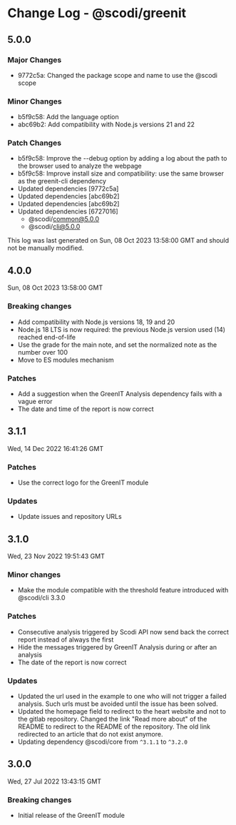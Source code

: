 # Change Log - @scodi/greenit

## 5.0.0

### Major Changes

- 9772c5a: Changed the package scope and name to use the @scodi scope

### Minor Changes

- b5f9c58: Add the language option
- abc69b2: Add compatibility with Node.js versions 21 and 22

### Patch Changes

- b5f9c58: Improve the --debug option by adding a log about the path to the browser used to analyze the webpage
- b5f9c58: Improve install size and compatibility: use the same browser as the greenit-cli dependency
- Updated dependencies [9772c5a]
- Updated dependencies [abc69b2]
- Updated dependencies [abc69b2]
- Updated dependencies [6727016]
  - @scodi/common@5.0.0
  - @scodi/cli@5.0.0

This log was last generated on Sun, 08 Oct 2023 13:58:00 GMT and should not be manually modified.

## 4.0.0

Sun, 08 Oct 2023 13:58:00 GMT

### Breaking changes

- Add compatibility with Node.js versions 18, 19 and 20
- Node.js 18 LTS is now required: the previous Node.js version used (14) reached end-of-life
- Use the grade for the main note, and set the normalized note as the number over 100
- Move to ES modules mechanism

### Patches

- Add a suggestion when the GreenIT Analysis dependency fails with a vague error
- The date and time of the report is now correct

## 3.1.1

Wed, 14 Dec 2022 16:41:26 GMT

### Patches

- Use the correct logo for the GreenIT module

### Updates

- Update issues and repository URLs

## 3.1.0

Wed, 23 Nov 2022 19:51:43 GMT

### Minor changes

- Make the module compatible with the threshold feature introduced with @scodi/cli 3.3.0

### Patches

- Consecutive analysis triggered by Scodi API now send back the correct report instead of always the first
- Hide the messages triggered by GreenIT Analysis during or after an analysis
- The date of the report is now correct

### Updates

- Updated the url used in the example to one who will not trigger a failed analysis. Such urls must be avoided until the issue has been solved.
- Updated the homepage field to redirect to the heart website and not to the gitlab repository. Changed the link "Read more about" of the README to redirect to the README of the repository. The old link redirected to an article that do not exist anymore.
- Updating dependency @scodi/core from `^3.1.1` to `^3.2.0`

## 3.0.0

Wed, 27 Jul 2022 13:43:15 GMT

### Breaking changes

- Initial release of the GreenIT module
